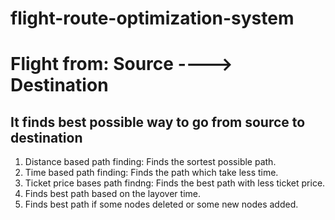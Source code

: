 # flight-route-optimization-system
# Flight from: Source ---->  Destination
## It finds best possible way to go from source to destination
1. Distance based path finding: Finds the sortest possible path.
2. Time based path finding: Finds the path which take less time.
3. Ticket price bases path findng: Finds the best path with less ticket price.
4. Finds best path based on the layover time.
5. Finds best path if some nodes deleted or some new nodes added.


